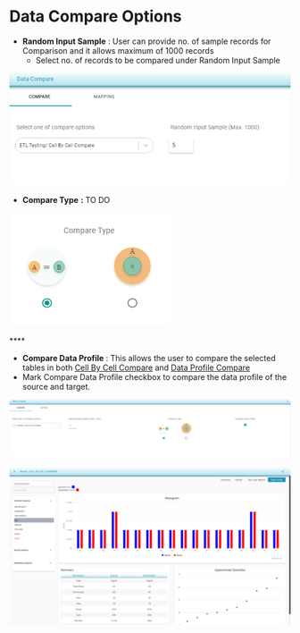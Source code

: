 # Data Compare Options

* **Random Input Sample** : User can provide no. of sample records for Comparison and it allows maximum of 1000 records
  * Select no. of records to be compared under Random Input Sample

![Random Input Sample](../../../../../.gitbook/assets/ris.png)

* **Compare Type** **:** TO DO



![Compare Type](../../../../../.gitbook/assets/comparetypeab.png)

\*\*\*\*



* **Compare Data Profile** : This allows the user to compare the selected tables in both                            [Cell By Cell Compare](https://app.gitbook.com/@dataq/s/docs/~/drafts/-MWNZNqGnn1zbZL4vVWr/flows/untitled-1/compare-cell-by-cell/cell-by-cell-compare) and [Data Profile Compare](https://app.gitbook.com/@dataq/s/docs/~/drafts/-MWNZNqGnn1zbZL4vVWr/flows/untitled-1/compare-cell-by-cell/data-profile-compare)
* Mark Compare Data Profile checkbox to compare the data profile of the source and target.      

 

![Compare Data Profile](../../../../../.gitbook/assets/cell_dataprofile.png)



![Compare Data Profile Result](../../../../../.gitbook/assets/image%20%288%29.png)



